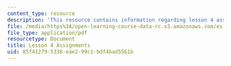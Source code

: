 ```yaml
---
content_type: resource
description: 'This resource contains information regarding lesson 4 assignments. '
file: /media/https%3A/open-learning-course-data-rc.s3.amazonaws.com/es-s41-speak-italian-with-your-mouth-full-spring-2012/85f412795336eae299c1bdf4bad5561b_MITES_S41S12_compiti_4.pdf
file_type: application/pdf
resourcetype: Document
title: Lesson 4 Assignments
uid: 85f41279-5336-eae2-99c1-bdf4bad5561b
---
```


